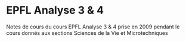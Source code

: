 # EPFL Analyse 3 & 4
Notes de cours du cours EPFL Analyse 3 &amp; 4 prise en 2009 pendant le cours donnés aux sections Sciences de la Vie et Microtechniques
